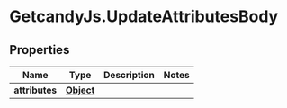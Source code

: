 # GetcandyJs.UpdateAttributesBody

## Properties

Name | Type | Description | Notes
------------ | ------------- | ------------- | -------------
**attributes** | [**Object**](.md) |  | 


